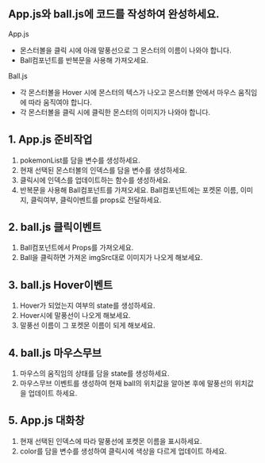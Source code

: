 ## App.js와 ball.js에 코드를 작성하여 완성하세요.

App.js

- 몬스터볼을 클릭 시에 아래 말풍선으로 그 몬스터의 이름이 나와야 합니다.
- Ball컴포넌트를 반복문을 사용해 가져오세요.

Ball.js

- 각 몬스터볼을 Hover 시에 몬스터의 텍스가 나오고 몬스터볼 안에서 마우스 움직임에 따라 움직여야 합니다.
- 각 몬스터볼을 클릭 시에 클릭한 몬스터의 이미지가 나와야 합니다.

## 1. App.js 준비작업

1. pokemonList를 담을 변수를 생성하세요.
2. 현재 선택된 몬스터볼의 인덱스를 담을 변수를 생성하세요.
3. 클릭시에 인덱스를 업데이트하는 함수를 생성하세요.
4. 반복문을 사용해 Ball컴포넌트를 가져오세요.
   Ball컴포넌트에는
   포켓몬 이름, 이미지, 클릭여부, 클릭이벤트를 props로 전달하세요.

## 2. ball.js 클릭이벤트

1. Ball컴포넌트에서 Props를 가져오세요.
2. Ball을 클릭하면 가져온 imgSrc대로 이미지가 나오게 해보세요.

## 3. ball.js Hover이벤트

1. Hover가 되었는지 여부의 state를 생성하세요.
2. Hover시에 말풍선이 나오게 해보세요.
3. 말풍선 이름이 그 포켓몬 이름이 되게 해보세요.

## 4. ball.js 마우스무브

1. 마우스의 움직임의 상태를 담을 state를 생성하세요.
2. 마우스무브 이벤트를 생성하여 현재 ball의 위치값을 알아본 후에 말풍선의 위치값을 업데이트 하세요.

## 5. App.js 대화창

1. 현재 선택된 인덱스에 따라 말풍선에 포켓몬 이름을 표시하세요.
2. color를 담을 변수를 생성하여 클릭시에 색상을 다르게 업데이트 하세요.
